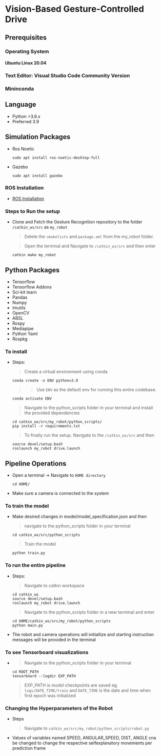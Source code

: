 
# Vision-Based Gesture-Controlled Drive

## Prerequisites

### Operating System

#### Ubuntu Linux 20.04

### Text Editor: Visual Studio Code Community Version

### Mininconda

## Language

* Python >3.6.x
* Preferred 3.9

## Simulation Packages

* Ros Noetic

      sudo apt install ros-noetic-desktop-full

* Gazebo

      sudo apt install gazebo

### ROS Installation

* <a href="http://wiki.ros.org/noetic/Installation/Ubuntu">ROS Installation</a>

### Steps to Run the setup

* Clone and Fetch the Gesture Recognition repository to the folder ```/catkin_ws/src``` as ```my_robot```
    > Delete the ```cmakelists``` and ```package.xml``` from the my_robot folder.

    > Open the terminal and Navigate to ```/catkin_ws/src``` and then enter

      catkin make my_robot

## Python Packages

* Tensorflow
* Tensorflow Addons
* Sci-kit learn
* Pandas
* Numpy
* Imutils
* OpenCV
* ABSL
* Rospy
* Mediapipe
* Python Yaml
* Rospkg

### To install

* Steps:
    > Create a virtual environment using conda

      conda create -n ENV python=3.9
    >> Use ```ENV``` as the default env for running this entire codebase.

      conda activate ENV

    > Navigate to the python_scripts folder in your terminal and install the provided dependencies

      cd catkin_ws/src/my_robot/python_scripts/
      pip install -r requirements.txt

    > To finally run the setup. Navigate to the ```/catkin_ws/src``` and then

      source devel/setup.bash
      roslaunch my_robot drive.launch

## Pipeline Operations

* Open a terminal -> Navigate to ```HOME directory```

      cd HOME/

* Make sure a camera is connected to the system

### To train the model

* Make desired changes in model/model_specification.json and then

    > navigate to the python_scripts folder in your terminal

      cd catkin_ws/src/python_scripts
    > Train the model

      python train.py

### To run the entire pipeline

* Steps:
    > Navigate to catkin workspace

      cd catkin_ws
      source devel/setup.bash
      roslaunch my_robot drive.launch

    > Navigate to the python_scripts folder in a new terminal and enter

      cd HOME/catkin_ws/src/my_robot/python_scripts
      python main.py

* The robot and camera operations will initiallize and starting instruction messages will be provided in the terminal

### To see Tensorboard visualizations

*
    > Navigate to the python_scripts folder in your terminal

      cd ROOT_PATH 
      tensorboard --logdir EXP_PATH 
    > EXP_PATH is model checkpoints are saved eg. ```logs/DATE_TIME/train``` and ```DATE_TIME``` is the date and time when first epoch was initialized

### Changing the Hyperparameters of the Robot

* Steps
    > Navigate to ```catkin_ws/src/my_robot/python_scripts/robot.py```

* Values of variables named SPEED, ANGULAR_SPEED, DIST, ANGLE cna be changed to change the respective selfexplanatory movements per prediction frame
